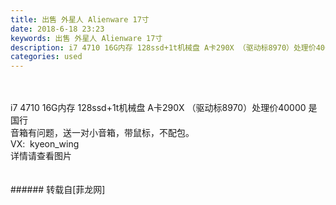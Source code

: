 ```yaml
---
title: 出售 外星人 Alienware 17寸
date: 2018-6-18 23:23
keywords: 出售 外星人 Alienware 17寸
description: i7 4710 16G内存 128ssd+1t机械盘 A卡290X （驱动标8970）处理价40000 是国行 音箱有问题，送一对小音箱，带鼠标，不配包。VX:  kyeon_wing详情请查看图片
categories: used
---
```

<td class="t_f" id="postmessage_1431585">

<br/>
<br/>
i7 4710 16G内存 128ssd+1t机械盘 A卡290X （驱动标8970）处理价40000 是国行 <br/>
音箱有问题，送一对小音箱，带鼠标，不配包。<br/>
VX:  kyeon_wing<br/>
详情请查看图片<br/>
<br/>
<br/>
</td>
###### 转载自[菲龙网]